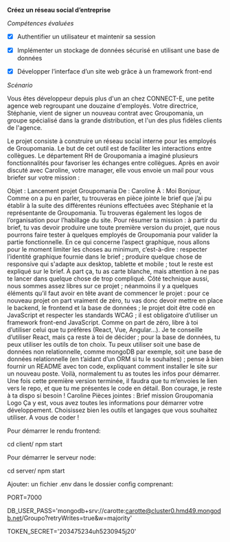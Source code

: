 **Créez un réseau social d’entreprise**

_Compétences évaluées_

- [x] Authentifier un utilisateur et maintenir sa session

- [x] Implémenter un stockage de données sécurisé en utilisant une base de données

- [x] Développer l’interface d’un site web grâce à un framework front-end

_Scénario_

Vous êtes développeur depuis plus d'un an chez CONNECT-E, une petite agence web
regroupant une douzaine d'employés.
Votre directrice, Stéphanie, vient de signer un nouveau contrat avec Groupomania, un groupe
spécialisé dans la grande distribution, et l'un des plus fidèles clients de l'agence.

Le projet consiste à construire un réseau social interne pour les employés de Groupomania. Le
but de cet outil est de faciliter les interactions entre collègues. Le département RH de
Groupomania a imaginé plusieurs fonctionnalités pour favoriser les échanges entre collègues.
Après en avoir discuté avec Caroline, votre manager, elle vous envoie un mail pour vous briefer
sur votre mission :

Objet : Lancement projet Groupomania
De : Caroline
À : Moi
Bonjour,
Comme on a pu en parler, tu trouveras en pièce jointe le brief que j’ai pu établir à la suite des
différentes réunions effectuées avec Stéphanie et la représentante de Groupomania. Tu
trouveras également les logos de l’organisation pour l’habillage du site.
Pour résumer ta mission : à partir du brief, tu vas devoir produire une toute première version
du projet, que nous pourrons faire tester à quelques employés de Groupomania pour valider
la partie fonctionnelle.
En ce qui concerne l’aspect graphique, nous allons pour le moment limiter les choses au
minimum, c’est-à-dire :
respecter l’identité graphique fournie dans le brief ;
produire quelque chose de responsive qui s'adapte aux desktop, tablette et mobile ;
tout le reste est expliqué sur le brief. À part ça, tu as carte blanche, mais attention à ne
pas te lancer dans quelque chose de trop compliqué.
Côté technique aussi, nous sommes assez libres sur ce projet ; néanmoins il y a quelques
éléments qu’il faut avoir en tête avant de commencer le projet :
pour ce nouveau projet on part vraiment de zéro, tu vas donc devoir mettre en place le
backend, le frontend et la base de données ;
le projet doit être codé en JavaScript et respecter les standards WCAG ;
il est obligatoire d’utiliser un framework front-end JavaScript. Comme on part de zéro,
libre à toi d’utiliser celui que tu préfères (React, Vue, Angular...). Je te conseille d’utiliser
React, mais ça reste à toi de décider ;
pour la base de données, tu peux utiliser les outils de ton choix. Tu peux utiliser soit une
base de données non relationnelle, comme mongoDB par exemple, soit une base de
données relationnelle (en t’aidant d’un ORM si tu le souhaites) ;
pense à bien fournir un README avec ton code, expliquant comment installer le site sur
un nouveau poste.
Voilà, normalement tu as toutes les infos pour démarrer. Une fois cette première version
terminée, il faudra que tu m’envoies le lien vers le repo, et que tu me présentes le code en
détail.
Bon courage, je reste à ta dispo si besoin !
Caroline
Pièces jointes :
Brief mission Groupomania
Logo
Ça y est, vous avez toutes les informations pour démarrer votre développement. Choisissez bien
les outils et langages que vous souhaitez utiliser. A vous de coder !

Pour démarrer le rendu frontend:

cd client/
npm start

Pour démarrer le serveur node:

cd server/
npm start

Ajouter: un fichier .env dans le dossier config comprenant:

PORT=7000

DB_USER_PASS='mongodb+srv://carotte:carotte@cluster0.hmd49.mongodb.net/Groupo?retryWrites=true&w=majority'

TOKEN_SECRET='203475234uh5230945j20'
